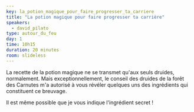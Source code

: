 ```yaml
---
key: la_potion_magique_pour_faire_progresser_ta_carriere
title: "La potion magique pour faire progresser ta carrière"
speakers:
  - david_pilato
type: autour_du_feu
day: 1
time: 10h15
duration: 20 minutes
room: slideless
---
```


La recette de la potion magique ne se transmet qu'aux seuls druides, normalement. Mais exceptionnellement, le conseil des druides de la forêt des Carnutes m'a autorisé à vous révéler quelques uns des ingrédients qui constituent ce breuvage.

Il est même possible que je vous indique l'ingrédient secret !